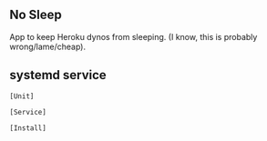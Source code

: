 ## No Sleep

App to keep Heroku dynos from sleeping. (I know, this is probably wrong/lame/cheap).

## systemd service

```
[Unit]

[Service]

[Install]
```
